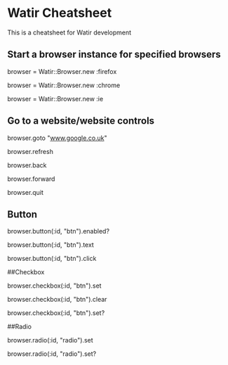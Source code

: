 # Watir Cheatsheet
This is a cheatsheet for Watir development

## Start a browser instance for specified browsers
browser = Watir::Browser.new :firefox

browser = Watir::Browser.new :chrome

browser = Watir::Browser.new :ie

## Go to a website/website controls
browser.goto "www.google.co.uk"

browser.refresh

browser.back

browser.forward

browser.quit

## Button

browser.button(:id, "btn").enabled?

browser.button(:id, "btn").text
 
browser.button(:id, "btn").click

##Checkbox

browser.checkbox(:id, "btn").set

browser.checkbox(:id, "btn").clear

browser.checkbox(:id, "btn").set?


##Radio

browser.radio(:id, "radio").set
 
browser.radio(:id, "radio").set?